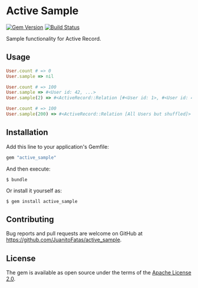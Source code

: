 # Active Sample

[![Gem Version](https://badge.fury.io/rb/active_sample.svg)](https://badge.fury.io/rb/active_sample)
[![Build Status](https://travis-ci.org/JuanitoFatas/active_sample.svg?branch=master)](https://travis-ci.org/JuanitoFatas/active_sample)

Sample functionality for Active Record.

## Usage

```ruby
User.count # => 0
User.sample => nil

User.count # => 100
User.sample => #<User id: 42, ...>
User.sample(2) => #<ActiveRecord::Relation [#<User id: 1>, #<User id: 42>]>

User.count # => 100
User.sample(200) => #<ActiveRecord::Relation [All Users but shuffled]>
```

## Installation

Add this line to your application's Gemfile:

```ruby
gem "active_sample"
```

And then execute:

    $ bundle

Or install it yourself as:

    $ gem install active_sample

## Contributing

Bug reports and pull requests are welcome on GitHub at https://github.com/JuanitoFatas/active_sample.


## License

The gem is available as open source under the terms of the [Apache License 2.0](http://www.apache.org/licenses/LICENSE-2.0).

